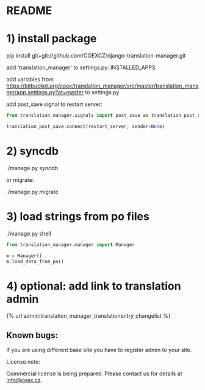README
======

# 1) install package 

pip install git+git://github.com/COEXCZ/django-translation-manager.git

add 'translation_manager' to settings.py: INSTALLED_APPS

add variables from https://bitbucket.org/coex/translation_manager/src/master/translation_manager/app.settings.py?at=master to settings.py

add post_save signal to restart server:


```python
from translation_manager.signals import post_save as translation_post_save

translation_post_save.connect(restart_server, sender=None)

```

# 2) syncdb 

./manage.py syncdb

or migrate:

./manage.py migrate


# 3) load strings from po files

./manage.py shell

```python
from translation_manager.manager import Manager

m = Manager()
m.load_data_from_po()

```

# 4) optional: add link to translation admin

{% url admin:translation_manager_translationentry_changelist %}


Known bugs:
----------

If you are using different base site you have to register admin to your site.


License note:


Commercial license is being prepared. Please contact us for details at info@coex.cz.
